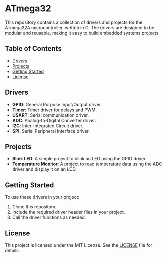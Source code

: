 # ATmega32

This repository contains a collection of drivers and projects for the ATmega32A microcontroller, written in C. The drivers are designed to be modular and reusable, making it easy to build embedded systems projects.

## Table of Contents
- [Drivers](#drivers)
- [Projects](#projects)
- [Getting Started](#getting-started)
- [License](#license)


## Drivers
- **GPIO**: General Purpose Input/Output driver.
- **Timer**: Timer driver for delays and PWM.
- **USART**: Serial communication driver.
- **ADC**: Analog-to-Digital Converter driver.
- **I2C**: Inter-Integrated Circuit driver.
- **SPI**: Serial Peripheral Interface driver.

## Projects
- **Blink LED**: A simple project to blink an LED using the GPIO driver.
- **Temperature Monitor**: A project to read temperature data using the ADC driver and display it on an LCD.

## Getting Started
To use these drivers in your project:
1. Clone this repository.
2. Include the required driver header files in your project.
3. Call the driver functions as needed.

## License
This project is licensed under the MIT License. See the [LICENSE](LICENSE) file for details.
